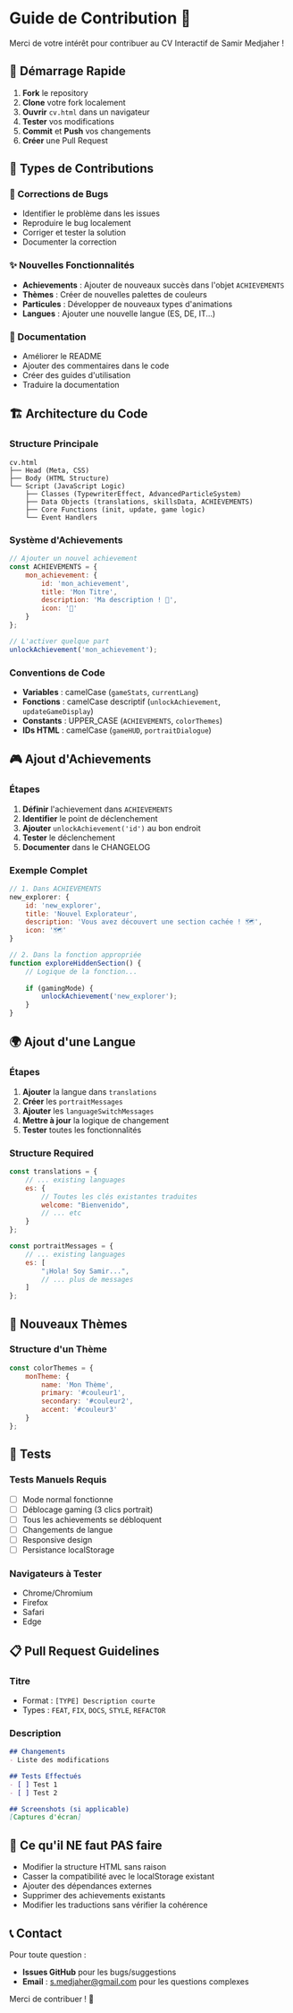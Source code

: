 # Guide de Contribution 🤝

Merci de votre intérêt pour contribuer au CV Interactif de Samir Medjaher !

## 🚀 Démarrage Rapide

1. **Fork** le repository
2. **Clone** votre fork localement
3. **Ouvrir** `cv.html` dans un navigateur
4. **Tester** vos modifications
5. **Commit** et **Push** vos changements
6. **Créer** une Pull Request

## 🎯 Types de Contributions

### 🐛 Corrections de Bugs
- Identifier le problème dans les issues
- Reproduire le bug localement
- Corriger et tester la solution
- Documenter la correction

### ✨ Nouvelles Fonctionnalités
- **Achievements** : Ajouter de nouveaux succès dans l'objet `ACHIEVEMENTS`
- **Thèmes** : Créer de nouvelles palettes de couleurs
- **Particules** : Développer de nouveaux types d'animations
- **Langues** : Ajouter une nouvelle langue (ES, DE, IT...)

### 📝 Documentation
- Améliorer le README
- Ajouter des commentaires dans le code
- Créer des guides d'utilisation
- Traduire la documentation

## 🏗️ Architecture du Code

### Structure Principale
```
cv.html
├── Head (Meta, CSS)
├── Body (HTML Structure)
└── Script (JavaScript Logic)
    ├── Classes (TypewriterEffect, AdvancedParticleSystem)
    ├── Data Objects (translations, skillsData, ACHIEVEMENTS)
    ├── Core Functions (init, update, game logic)
    └── Event Handlers
```

### Système d'Achievements
```javascript
// Ajouter un nouvel achievement
const ACHIEVEMENTS = {
    mon_achievement: {
        id: 'mon_achievement',
        title: 'Mon Titre',
        description: 'Ma description ! 🎉',
        icon: '🎉'
    }
};

// L'activer quelque part
unlockAchievement('mon_achievement');
```

### Conventions de Code
- **Variables** : camelCase (`gameStats`, `currentLang`)
- **Fonctions** : camelCase descriptif (`unlockAchievement`, `updateGameDisplay`)
- **Constants** : UPPER_CASE (`ACHIEVEMENTS`, `colorThemes`)
- **IDs HTML** : camelCase (`gameHUD`, `portraitDialogue`)

## 🎮 Ajout d'Achievements

### Étapes
1. **Définir** l'achievement dans `ACHIEVEMENTS`
2. **Identifier** le point de déclenchement
3. **Ajouter** `unlockAchievement('id')` au bon endroit
4. **Tester** le déclenchement
5. **Documenter** dans le CHANGELOG

### Exemple Complet
```javascript
// 1. Dans ACHIEVEMENTS
new_explorer: {
    id: 'new_explorer',
    title: 'Nouvel Explorateur',
    description: 'Vous avez découvert une section cachée ! 🗺️',
    icon: '🗺️'
}

// 2. Dans la fonction appropriée
function exploreHiddenSection() {
    // Logique de la fonction...
    
    if (gamingMode) {
        unlockAchievement('new_explorer');
    }
}
```

## 🌍 Ajout d'une Langue

### Étapes
1. **Ajouter** la langue dans `translations`
2. **Créer** les `portraitMessages`
3. **Ajouter** les `languageSwitchMessages`
4. **Mettre à jour** la logique de changement
5. **Tester** toutes les fonctionnalités

### Structure Required
```javascript
const translations = {
    // ... existing languages
    es: {
        // Toutes les clés existantes traduites
        welcome: "Bienvenido",
        // ... etc
    }
};

const portraitMessages = {
    // ... existing languages  
    es: [
        "¡Hola! Soy Samir...",
        // ... plus de messages
    ]
};
```

## 🎨 Nouveaux Thèmes

### Structure d'un Thème
```javascript
const colorThemes = {
    monTheme: {
        name: 'Mon Thème',
        primary: '#couleur1',
        secondary: '#couleur2', 
        accent: '#couleur3'
    }
};
```

## 🧪 Tests

### Tests Manuels Requis
- [ ] Mode normal fonctionne
- [ ] Déblocage gaming (3 clics portrait)
- [ ] Tous les achievements se débloquent
- [ ] Changements de langue
- [ ] Responsive design
- [ ] Persistance localStorage

### Navigateurs à Tester
- Chrome/Chromium
- Firefox  
- Safari
- Edge

## 📋 Pull Request Guidelines

### Titre
- Format : `[TYPE] Description courte`
- Types : `FEAT`, `FIX`, `DOCS`, `STYLE`, `REFACTOR`

### Description
```markdown
## Changements
- Liste des modifications

## Tests Effectués  
- [ ] Test 1
- [ ] Test 2

## Screenshots (si applicable)
[Captures d'écran]
```

## 🚫 Ce qu'il NE faut PAS faire

- Modifier la structure HTML sans raison
- Casser la compatibilité avec le localStorage existant
- Ajouter des dépendances externes
- Supprimer des achievements existants
- Modifier les traductions sans vérifier la cohérence

## 📞 Contact

Pour toute question :
- **Issues GitHub** pour les bugs/suggestions
- **Email** : s.medjaher@gmail.com pour les questions complexes

Merci de contribuer ! 🎉

